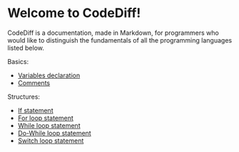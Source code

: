 # Welcome to CodeDiff!

CodeDiff is a documentation, made in Markdown, for programmers who would like to distinguish the fundamentals of all the programming languages listed below.

Basics:
- [Variables declaration](basics/variables.md)
- [Comments](basics/comment.md)

Structures:
- [If statement](structures/if-statement.md)
- [For loop statement](structures/for-loop.md)
- [While loop statement](structures/while-loop.md)
- [Do-While loop statement](structures/do-while-loop.md)
- [Switch loop statement](structures/switch-statement.md)
